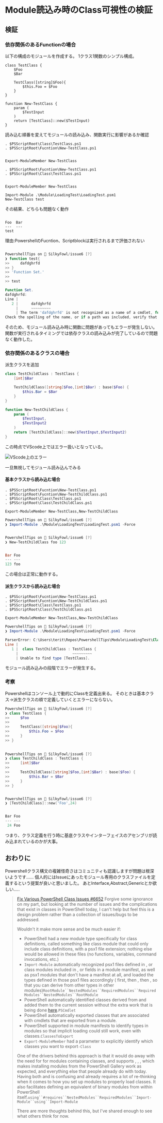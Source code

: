 # Module読込み時のClass可視性の検証

## 検証

### 依存関係のあるFunctionの場合

以下の構成のモジュールを作成する。
1クラス1関数のシンプル構成。

```Powershell:Class
class TestClass {
    $Foo
    $Bar

    TestClass([string]$Foo){
        $this.Foo = $Foo
    }
}
```

```Powershell:Function
function New-TestClass {
    param (
        $TestInput
    )
    return [TestClass]::new($TestInput)
}
```

読み込む順番を変えてモジュールの読み込み、関数実行に影響があるか確認

```Powershell:先にClassを読み込んだ場合
. $PSScriptRoot\Class\TestClass.ps1
. $PSScriptRoot\Fucntion\New-TestClass.ps1


Export-ModuleMember New-TestClass
```

```Powershell:先にFucntionを読み込んだ場合
. $PSScriptRoot\Fucntion\New-TestClass.ps1
. $PSScriptRoot\Class\TestClass.ps1


Export-ModuleMember New-TestClass
```

```Powershell:コンソールで挙動確認
Import-Module .\Module\LoadingTest\LoadingTest.psm1
New-TestClass test
```

その結果、どちらも問題なく動作

```Powershell:両方とも問題なく動作

Foo  Bar
---  ---
test

```

理由:PowershellのFucntion、Scriptblockは実行されるまで評価されない

```Powershell

PowershellTips on  SilkyFowl/issue6 [?]
❯ function test{    
>>     dafdghrfd    
>> }                
>> 'Function Set.' 
>> 
>> test 

Function Set.
dafdghrfd: 
Line |
   2 |      dafdghrfd
     |      ~~~~~~~~~
     | The term 'dafdghrfd' is not recognized as a name of a cmdlet, function, script file, or executable program.
Check the spelling of the name, or if a path was included, verify that the path is correct and try again.

```

そのため、モジュール読み込み時に関数に問題があってもエラーが発生しない。
関数が実行されるタイミングでは依存クラスの読み込みが完了しているので問題なく動作した。

### 依存関係のあるクラスの場合

派生クラスを追加

```Powershell
class TestChildClass : TestClass {
    [int]$Bar

    TestChildClass([string]$Foo,[int]$Bar) : base($Foo) {
        $this.Bar = $Bar
    }
}
```

```Powershell
function New-TestChildClass {
    param (
        $TestInput,
        $TestInput2
    )
    return [TestChildClass]::new($TestInput,$TestInput2)
}
```

この時点でVScode上ではエラー扱いとなっている。

![VScode上のエラー](img/ChildPathError.png)

一旦無視してモジュール読み込んでみる

#### 基本クラスから読み込む場合

```Powershell:基本クラスから読み込む場合
. $PSScriptRoot\Fucntion\New-TestClass.ps1
. $PSScriptRoot\Fucntion\New-TestChildClass.ps1
. $PSScriptRoot\Class\TestClass.ps1
. $PSScriptRoot\Class\TestChildClass.ps1

Export-ModuleMember New-TestClass,New-TestChildClass
```

```Powershell
PowershellTips on  SilkyFowl/issue6 [?]
❯ Import-Module .\Module\LoadingTest\LoadingTest.psm1 -Force


PowershellTips on  SilkyFowl/issue6 [?]
❯ New-TestChildClass foo 123


Bar Foo
--- ---
123 foo
```

この場合は正常に動作する。


#### 派生クラスから読み込む場合

```Powershell:派生クラスから読み込む場合
. $PSScriptRoot\Fucntion\New-TestClass.ps1
. $PSScriptRoot\Fucntion\New-TestChildClass.ps1
. $PSScriptRoot\Class\TestClass.ps1
. $PSScriptRoot\Class\TestChildClass.ps1

Export-ModuleMember New-TestClass,New-TestChildClass
```

```Powershell
PowershellTips on  SilkyFowl/issue6 [?] 
❯ Import-Module .\Module\LoadingTest\LoadingTest.psm1 -Force

ParserError: C:\Users\terit\Repos\PowershellTips\Module\LoadingTest\Class\TestChildClass.ps1:1:24
Line |
   1 |  class TestChildClass : TestClass {
     |                         ~~~~~~~~~
     | Unable to find type [TestClass].
```

モジュール読み込みの段階でエラーが発生する。


### 考察

Powershellはコンソール上で動的にClassを定義出来る。
そのときは基本クラス→派生クラスの順で定義していくとエラーにならない。

```Powershell
PowershellTips on  SilkyFowl/issue6 [?] 
❯ class TestClass {
>>     $Foo
>>
>>     TestClass([string]$Foo){
>>         $this.Foo = $Foo
>>     }
>> }
   
                                     
PowershellTips on  SilkyFowl/issue6 [?] 
❯ class TestChildClass : TestClass {
>>     [int]$Bar
>>
>>     TestChildClass([string]$Foo,[int]$Bar) : base($Foo) {
>>         $this.Bar = $Bar
>>     }
>> }


PowershellTips on  SilkyFowl/issue6 [?]
❯ [TestChildClass]::new('Foo',24)


Bar Foo
--- ---
 24 Foo

```

つまり、クラス定義を行う時に基底クラスやインターフェイスのアセンブリが読み込まれているのかが大事。

## おわりに

Powershellクラス構文の複雑怪奇さはコミュニティも認識しますが問題は根深いようです......
個人的にはIssueにあったモジュール専用のクラスファイルを定義するという提案が良いと思いました。
あとInterface,Abstract,Genericとか欲しい.....

>[Fix Various PowerShell Class Issues #6652](https://github.com/PowerShell/PowerShell/issues/6652#issuecomment-444557931)
> Forgive some ignorance on my part, but looking at the number of issues and the complications that exist in classes in PowerShell today, I can't help but feel this is a design problem rather than a collection of issues/bugs to be addressed.
> 
> Wouldn't it make more sense and be much easier if:
> 
> * PowerShell had a new module type specifically for class definitions, called something like class module that could only include class definitions, with a psx1 file extension; nothing else would be allowed in these files (no functions, variables, command invocations, etc.)
> * `Import-Module` automatically recognized psx1 files defined in , or class modules included in , or  fields in a module manifest, as well as psx1 modules that don't have a manifest at all, and loaded the types defined in those psx1 files accordingly ( first, then , then , so that you can derive from other types in other modules)`RootModule``NestedModules``RequiredModules``RequiredModules``NestedModules``RootModule`
> * PowerShell automatically identified classes derived from  and added them to the current session without the extra work that is being done [here](https://www.indented.co.uk/cmdlets-without-a-dll/).`PSCmdlet`
> * PowerShell automatically exported classes that are associated with cmdlets that are exported from a module.
> * PowerShell supported  in module manifests to identify types in modules so that implicit loading could still work, even with classes.`ClassesToExport`
> * `Export-ModuleMember` had a  parameter to explicitly identify which classes you want to export`-Class`
> 
> One of the drivers behind this approach is that it would do away with the need for for modules containing classes, and supports , , , which makes installing modules from the PowerShell Gallery work as expected, and everything else that people already do with today. Having both and is confusing and already requires a lot of re-thinking when it comes to how you set up modules to properly load classes. It also facilitates defining an equivalent of binary modules from within PowerShell itself.`using``#requires``NestedModules``RequiredModules``Import-Module``using``Import-Module`
> 
> There are more thoughts behind this, but I've shared enough to see what others think for now.
